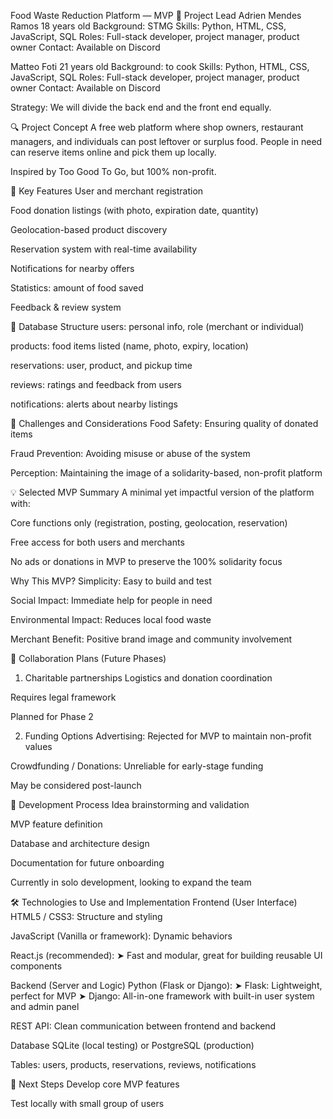 Food Waste Reduction Platform — MVP
🧑 Project Lead
Adrien Mendes Ramos
18 years old
Background: STMG
Skills: Python, HTML, CSS, JavaScript, SQL
Roles: Full-stack developer, project manager, product owner
Contact: Available on Discord

Matteo Foti
21 years old
Background: to cook
Skills: Python, HTML, CSS, JavaScript, SQL
Roles: Full-stack developer, project manager, product owner
Contact: Available on Discord

Strategy:
We will divide the back end and the front end equally.

🔍 Project Concept
A free web platform where shop owners, restaurant managers, and individuals can post leftover or surplus food.
People in need can reserve items online and pick them up locally.

Inspired by Too Good To Go, but 100% non-profit.

🌟 Key Features
User and merchant registration

Food donation listings (with photo, expiration date, quantity)

Geolocation-based product discovery

Reservation system with real-time availability

Notifications for nearby offers

Statistics: amount of food saved

Feedback & review system

🧱 Database Structure
users: personal info, role (merchant or individual)

products: food items listed (name, photo, expiry, location)

reservations: user, product, and pickup time

reviews: ratings and feedback from users

notifications: alerts about nearby listings

🧩 Challenges and Considerations
Food Safety: Ensuring quality of donated items

Fraud Prevention: Avoiding misuse or abuse of the system

Perception: Maintaining the image of a solidarity-based, non-profit platform

💡 Selected MVP Summary
A minimal yet impactful version of the platform with:

Core functions only (registration, posting, geolocation, reservation)

Free access for both users and merchants

No ads or donations in MVP to preserve the 100% solidarity focus

Why This MVP?
Simplicity: Easy to build and test

Social Impact: Immediate help for people in need

Environmental Impact: Reduces local food waste

Merchant Benefit: Positive brand image and community involvement

🤝 Collaboration Plans (Future Phases)
1. Charitable partnerships
Logistics and donation coordination

Requires legal framework

Planned for Phase 2

2. Funding Options
Advertising: Rejected for MVP to maintain non-profit values

Crowdfunding / Donations: Unreliable for early-stage funding

May be considered post-launch

🧠 Development Process
Idea brainstorming and validation

MVP feature definition

Database and architecture design

Documentation for future onboarding

Currently in solo development, looking to expand the team

🛠️ Technologies to Use and Implementation
Frontend (User Interface)
HTML5 / CSS3: Structure and styling

JavaScript (Vanilla or framework): Dynamic behaviors

React.js (recommended):
➤ Fast and modular, great for building reusable UI components

Backend (Server and Logic)
Python (Flask or Django):
➤ Flask: Lightweight, perfect for MVP
➤ Django: All-in-one framework with built-in user system and admin panel

REST API: Clean communication between frontend and backend

Database
SQLite (local testing) or PostgreSQL (production)

Tables: users, products, reservations, reviews, notifications

📍 Next Steps
Develop core MVP features

Test locally with small group of users


